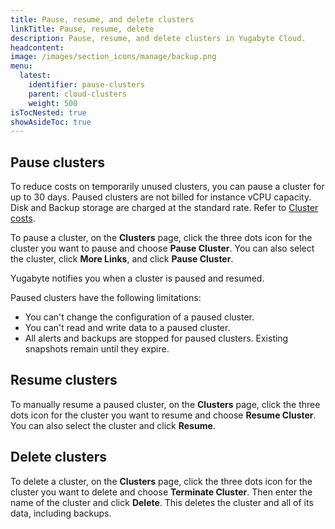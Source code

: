 ```yaml
---
title: Pause, resume, and delete clusters
linkTitle: Pause, resume, delete
description: Pause, resume, and delete clusters in Yugabyte Cloud.
headcontent:
image: /images/section_icons/manage/backup.png
menu:
  latest:
    identifier: pause-clusters
    parent: cloud-clusters
    weight: 500
isTocNested: true
showAsideToc: true
---
```


## Pause clusters

To reduce costs on temporarily unused clusters, you can pause a cluster for up to 30 days. Paused clusters are not billed for instance vCPU capacity. Disk and Backup storage are charged at the standard rate. Refer to [Cluster costs](../../cloud-admin/cloud-billing-costs/#paused-cluster-costs).

To pause a cluster, on the **Clusters** page, click the three dots icon for the cluster you want to pause and choose **Pause Cluster**. You can also select the cluster, click **More Links**, and click **Pause Cluster**.

Yugabyte notifies you when a cluster is paused and resumed.

Paused clusters have the following limitations:

- You can't change the configuration of a paused cluster.
- You can't read and write data to a paused cluster.
- All alerts and backups are stopped for paused clusters. Existing snapshots remain until they expire.

## Resume clusters

To manually resume a paused cluster, on the **Clusters** page, click the three dots icon for the cluster you want to resume and choose **Resume Cluster**. You can also select the cluster and click **Resume**.

## Delete clusters

To delete a cluster, on the **Clusters** page, click the three dots icon for the cluster you want to delete and choose **Terminate Cluster**. Then enter the name of the cluster and click **Delete**. This deletes the cluster and all of its data, including backups.
